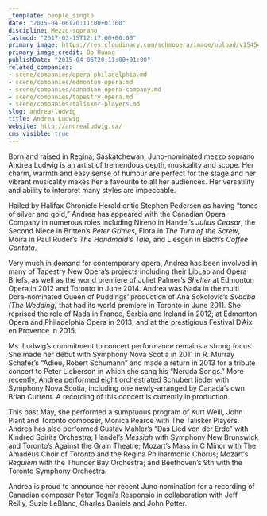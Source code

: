 ```yaml
---
_template: people_single
date: "2015-04-06T20:11:00+01:00"
discipline: Mezzo-soprano
lastmod: "2017-03-15T12:17:00+00:00"
primary_image: https://res.cloudinary.com/schmopera/image/upload/v1545409169/media/webhook-uploads/1428347416910/AndreaLudwig-pc-BoHuang.jpg.jpg
primary_image_credit: Bo Huang
publishDate: "2015-04-06T20:11:00+01:00"
related_companies:
- scene/companies/opera-philadelphia.md
- scene/companies/edmonton-opera.md
- scene/companies/canadian-opera-company.md
- scene/companies/tapestry-opera.md
- scene/companies/talisker-players.md
slug: andrea-ludwig
title: Andrea Ludwig
website: http://andrealudwig.ca/
cms_visible: true
---
```

Born and raised in Regina, Saskatchewan, Juno-nominated mezzo soprano Andrea Ludwig is an artist of tremendous depth, musicality and scope. Her charm, warmth and easy sense of humour are perfect for the stage and her vibrant musicality makes her a favourite to all her audiences. Her versatility and ability to interpret many styles are impeccable.

Hailed by Halifax Chronicle Herald critic Stephen Pedersen as having “tones of silver and gold,” Andrea has appeared with the Canadian Opera Company in numerous roles including Nireno in Handel’s *Julius Ceasar*, the Second Niece in Britten’s *Peter Grimes*, Flora in *The Turn of the Screw*, Moira in Paul Ruder’s *The Handmaid’s Tale*, and Liesgen in Bach’s *Coffee Cantata*.

Very much in demand for contemporary opera, Andrea has been involved in many of Tapestry New Opera’s projects including their LibLab and Opera Briefs, as well as the world premiere of Juliet Palmer’s *Shelter* at Edmonton Opera in 2012 and Toronto in June 2014. Andrea was Nada in the multi Dora-nominated Queen of Puddings’ production of Ana Sokolovic’s *Svadba (The Wedding)* that had its world premiere in Toronto in June 2011. She reprised the role of Nada in France, Serbia and Ireland in 2012; at Edmonton Opera and Philadelphia Opera in 2013; and at the prestigious Festival D’Aix en Provence in 2015.

Ms. Ludwig’s commitment to concert performance remains a strong focus. She made her debut with Symphony Nova Scotia in 2011 in R. Murray Schafer’s “Adieu, Robert Schumann” and made a return in 2013 for a tribute concert to Peter Lieberson in which she sang his “Neruda Songs.” More recently, Andrea performed eight orchestrated Schubert lieder with Symphony Nova Scotia, including one newly-arranged by Canada’s own Brian Current. A recording of this concert is currently in production.

This past May, she performed a sumptuous program of Kurt Weill, John Plant and Toronto composer, Monica Pearce with The Talisker Players. Andrea has also performed Gustav Mahler’s “Das Lied von der Erde” with Kindred Spirits Orchestra; Handel’s *Messiah* with Symphony New Brunswick and Toronto’s Against the Grain Theatre; Mozart’s Mass in C Minor with The Amadeus Choir of Toronto and the Regina Philharmonic Chorus; Mozart’s *Requiem* with the Thunder Bay Orchestra; and Beethoven’s 9th with the Toronto Symphony Orchestra.

Andrea is proud to announce her recent Juno nomination for a recording of Canadian composer Peter Togni’s Responsio in collaboration with Jeff Reilly, Suzie LeBlanc, Charles Daniels and John Potter.